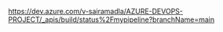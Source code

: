 https://dev.azure.com/v-sairamadla/AZURE-DEVOPS-PROJECT/_apis/build/status%2Fmypipeline?branchName=main
